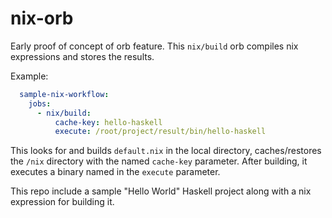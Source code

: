 # nix-orb

Early proof of concept of orb feature.  This `nix/build` orb compiles nix expressions and stores the results.

Example:
```yaml
  sample-nix-workflow:
    jobs:
      - nix/build:
          cache-key: hello-haskell
          execute: /root/project/result/bin/hello-haskell
```

This looks for and builds `default.nix` in the local directory, caches/restores the `/nix` directory with the named `cache-key`
parameter.  After building, it executes a binary named in the `execute` parameter.

This repo include a sample "Hello World" Haskell project along with a nix expression for building it.

